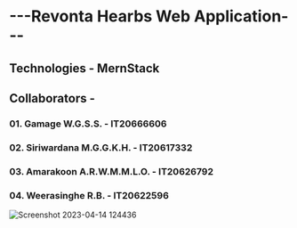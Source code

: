 

# ---Revonta Hearbs Web Application--- 
## Technologies - MernStack
## Collaborators -
### 01. Gamage W.G.S.S. - IT20666606
### 02. Siriwardana M.G.G.K.H. - IT20617332
### 03. Amarakoon A.R.W.M.M.L.O. - IT20626792
### 04. Weerasinghe R.B. - IT20622596





![Screenshot 2023-04-14 124436](https://user-images.githubusercontent.com/100986253/231971346-cb2295dc-14ea-4490-844e-402e38ed2835.png)
